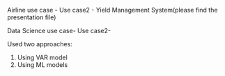 Airline use case - Use case2 - Yield Management System(please find the presentation file)

Data Science use case- Use case2- 

Used two approaches:
1. Using VAR model
2. Using ML models

